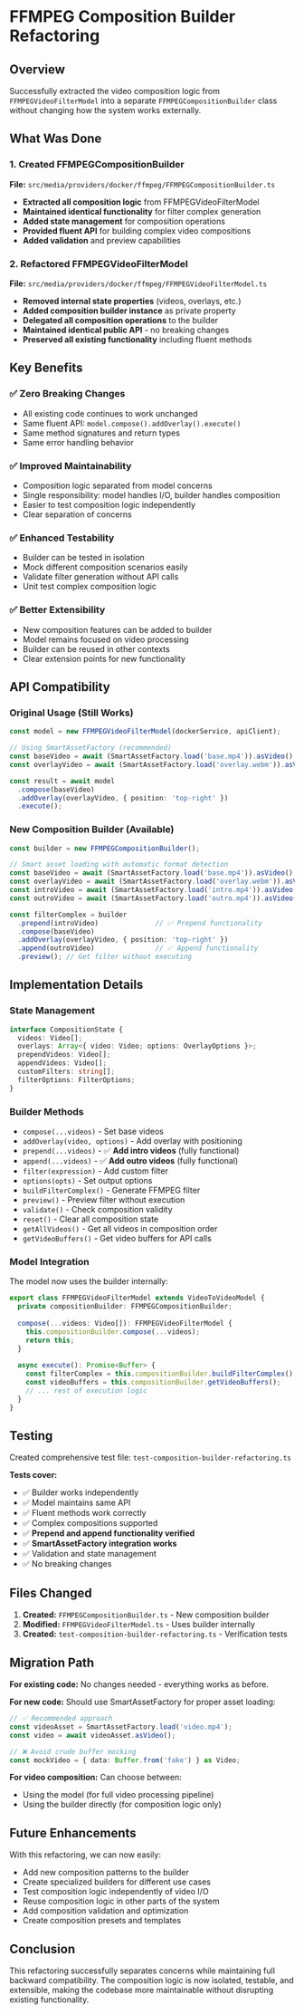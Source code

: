 # FFMPEG Composition Builder Refactoring

## Overview

Successfully extracted the video composition logic from `FFMPEGVideoFilterModel` into a separate `FFMPEGCompositionBuilder` class without changing how the system works externally.

## What Was Done

### 1. Created FFMPEGCompositionBuilder

**File:** `src/media/providers/docker/ffmpeg/FFMPEGCompositionBuilder.ts`

- **Extracted all composition logic** from FFMPEGVideoFilterModel
- **Maintained identical functionality** for filter complex generation
- **Added state management** for composition operations
- **Provided fluent API** for building complex video compositions
- **Added validation** and preview capabilities

### 2. Refactored FFMPEGVideoFilterModel

**File:** `src/media/providers/docker/ffmpeg/FFMPEGVideoFilterModel.ts`

- **Removed internal state properties** (videos, overlays, etc.)
- **Added composition builder instance** as private property
- **Delegated all composition operations** to the builder
- **Maintained identical public API** - no breaking changes
- **Preserved all existing functionality** including fluent methods

## Key Benefits

### ✅ **Zero Breaking Changes**
- All existing code continues to work unchanged
- Same fluent API: `model.compose().addOverlay().execute()`
- Same method signatures and return types
- Same error handling behavior

### ✅ **Improved Maintainability**
- Composition logic separated from model concerns
- Single responsibility: model handles I/O, builder handles composition
- Easier to test composition logic independently
- Clear separation of concerns

### ✅ **Enhanced Testability**
- Builder can be tested in isolation
- Mock different composition scenarios easily
- Validate filter generation without API calls
- Unit test complex composition logic

### ✅ **Better Extensibility**
- New composition features can be added to builder
- Model remains focused on video processing
- Builder can be reused in other contexts
- Clear extension points for new functionality

## API Compatibility

### Original Usage (Still Works)
```typescript
const model = new FFMPEGVideoFilterModel(dockerService, apiClient);

// Using SmartAssetFactory (recommended)
const baseVideo = await (SmartAssetFactory.load('base.mp4')).asVideo();
const overlayVideo = await (SmartAssetFactory.load('overlay.webm')).asVideo();

const result = await model
  .compose(baseVideo)
  .addOverlay(overlayVideo, { position: 'top-right' })
  .execute();
```

### New Composition Builder (Available)
```typescript
const builder = new FFMPEGCompositionBuilder();

// Smart asset loading with automatic format detection
const baseVideo = await (SmartAssetFactory.load('base.mp4')).asVideo();
const overlayVideo = await (SmartAssetFactory.load('overlay.webm')).asVideo();
const introVideo = await (SmartAssetFactory.load('intro.mp4')).asVideo();
const outroVideo = await (SmartAssetFactory.load('outro.mp4')).asVideo();

const filterComplex = builder
  .prepend(introVideo)              // ✅ Prepend functionality
  .compose(baseVideo)
  .addOverlay(overlayVideo, { position: 'top-right' })
  .append(outroVideo)               // ✅ Append functionality
  .preview(); // Get filter without executing
```

## Implementation Details

### State Management
```typescript
interface CompositionState {
  videos: Video[];
  overlays: Array<{ video: Video; options: OverlayOptions }>;
  prependVideos: Video[];
  appendVideos: Video[];
  customFilters: string[];
  filterOptions: FilterOptions;
}
```

### Builder Methods
- `compose(...videos)` - Set base videos
- `addOverlay(video, options)` - Add overlay with positioning
- `prepend(...videos)` - ✅ **Add intro videos** (fully functional)
- `append(...videos)` - ✅ **Add outro videos** (fully functional)  
- `filter(expression)` - Add custom filter
- `options(opts)` - Set output options
- `buildFilterComplex()` - Generate FFMPEG filter
- `preview()` - Preview filter without execution
- `validate()` - Check composition validity
- `reset()` - Clear all composition state
- `getAllVideos()` - Get all videos in composition order
- `getVideoBuffers()` - Get video buffers for API calls

### Model Integration
The model now uses the builder internally:
```typescript
export class FFMPEGVideoFilterModel extends VideoToVideoModel {
  private compositionBuilder: FFMPEGCompositionBuilder;
  
  compose(...videos: Video[]): FFMPEGVideoFilterModel {
    this.compositionBuilder.compose(...videos);
    return this;
  }
  
  async execute(): Promise<Buffer> {
    const filterComplex = this.compositionBuilder.buildFilterComplex();
    const videoBuffers = this.compositionBuilder.getVideoBuffers();
    // ... rest of execution logic
  }
}
```

## Testing

Created comprehensive test file: `test-composition-builder-refactoring.ts`

**Tests cover:**
- ✅ Builder works independently
- ✅ Model maintains same API
- ✅ Fluent methods work correctly
- ✅ Complex compositions supported
- ✅ **Prepend and append functionality verified**
- ✅ **SmartAssetFactory integration works**
- ✅ Validation and state management
- ✅ No breaking changes

## Files Changed

1. **Created:** `FFMPEGCompositionBuilder.ts` - New composition builder
2. **Modified:** `FFMPEGVideoFilterModel.ts` - Uses builder internally
3. **Created:** `test-composition-builder-refactoring.ts` - Verification tests

## Migration Path

**For existing code:** No changes needed - everything works as before.

**For new code:** Should use SmartAssetFactory for proper asset loading:
```typescript
// ✅ Recommended approach
const videoAsset = SmartAssetFactory.load('video.mp4');
const video = await videoAsset.asVideo();

// ❌ Avoid crude buffer mocking
const mockVideo = { data: Buffer.from('fake') } as Video;
```

**For video composition:** Can choose between:
- Using the model (for full video processing pipeline)
- Using the builder directly (for composition logic only)

## Future Enhancements

With this refactoring, we can now easily:
- Add new composition patterns to the builder
- Create specialized builders for different use cases
- Test composition logic independently of video I/O
- Reuse composition logic in other parts of the system
- Add composition validation and optimization
- Create composition presets and templates

## Conclusion

This refactoring successfully separates concerns while maintaining full backward compatibility. The composition logic is now isolated, testable, and extensible, making the codebase more maintainable without disrupting existing functionality.
